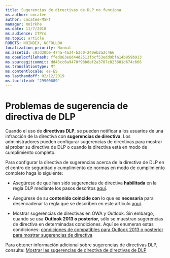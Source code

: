 ```yaml
---
title: Sugerencias de directivas de DLP no funciona
ms.author: cmcatee
author: cmcatee-MSFT
manager: mnirkhe
ms.date: 11/7/2018
ms.audience: ITPro
ms.topic: article
ROBOTS: NOINDEX, NOFOLLOW
localization_priority: Normal
ms.assetid: c03d30be-474a-4a34-b3c0-240eb2a2c466
ms.openlocfilehash: ffed863e8d44d2513fbcf53edd9bfa14b859b913
ms.sourcegitcommit: dd43cc0a9470f98b8ef2a3787c823801d674c666
ms.translationtype: MT
ms.contentlocale: es-ES
ms.lasthandoff: 02/12/2019
ms.locfileid: "29900809"
---
```

# <a name="dlp-policy-tip-issues"></a>Problemas de sugerencia de directiva de DLP

Cuando el uso de **directivas DLP**, se pueden notificar a los usuarios de una infracción de la directiva con **sugerencias de directiva**. Los administradores pueden configurar sugerencias de directivas para mostrar al probar su directiva de DLP o cuando la directiva está en modo de cumplimiento completo. 
  
Para configurar la directiva de sugerencias acerca de la directiva de DLP en el centro de seguridad y cumplimiento de normas en modo de cumplimiento completo haga lo siguiente:
  
- Asegúrese de que han sido sugerencias de directiva **habilitada** en la regla DLP mediante los pasos descritos [aquí](https://docs.microsoft.com/office365/securitycompliance/use-notifications-and-policy-tips).
    
- Asegúrese de su **contenido coincide con** lo que es **necesaria** para desencadenar la regla que se describen en este artículo [aquí](https://docs.microsoft.com/office365/securitycompliance/what-the-sensitive-information-types-look-for).
    
- Mostrar sugerencias de directivas en OWA y Outlook. Sin embargo, cuando se usa **Outlook 2013 o posterior**, sólo se muestran sugerencias de directiva en determinadas condiciones. Aquí se enumeran estas condiciones: [condiciones de compatibles para Outlook 2013 o posterior para mostrar sugerencias de directiva](https://docs.microsoft.com/office365/securitycompliance/use-notifications-and-policy-tips#outlook-2013-and-later-supports-showing-policy-tips-for-only-some-conditions)
    
Para obtener información adicional sobre sugerencias de directivas DLP, consulte: [Mostrar las sugerencias de directiva de directivas de DLP](https://docs.microsoft.com/office365/securitycompliance/use-notifications-and-policy-tips)
  


